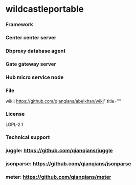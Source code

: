 # wildcastleportable

### Framework

### Center center server

### Dbproxy database agent

### Gate gateway server

### Hub micro service node

### File

wiki: https://github.com/qianqians/abelkhan/wiki" title=""</a></p>

### License

LGPL-2.1

### Technical support

### juggle: https://github.com/qianqians/juggle

### jsonparse: https://github.com/qianqians/jsonparse

### meter: https://github.com/qianqians/meter

